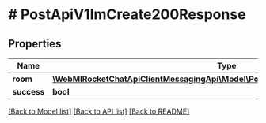 # # PostApiV1ImCreate200Response

## Properties

Name | Type | Description | Notes
------------ | ------------- | ------------- | -------------
**room** | [**\WebMIRocketChatApiClientMessagingApi\Model\PostApiV1ImCreate200ResponseRoom**](PostApiV1ImCreate200ResponseRoom.md) |  | [optional]
**success** | **bool** |  | [optional]

[[Back to Model list]](../../README.md#models) [[Back to API list]](../../README.md#endpoints) [[Back to README]](../../README.md)
